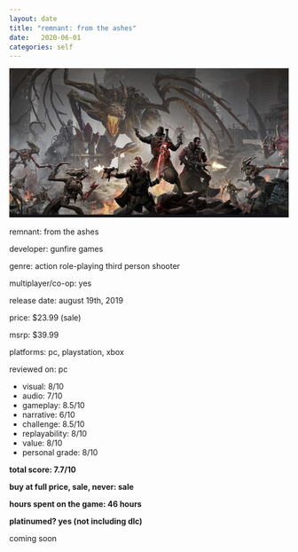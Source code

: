 ```yaml
---
layout: date
title: "remnant: from the ashes"
date:   2020-06-01
categories: self
---
```


![remnant](/assets/img/remnant.jpg)

remnant: from the ashes

developer: gunfire games

genre: action role-playing third person shooter

multiplayer/co-op: yes

release date: august 19th, 2019

price: $23.99 (sale)

msrp: $39.99

platforms: pc, playstation, xbox

reviewed on: pc

- visual: 8/10
- audio: 7/10
- gameplay: 8.5/10
- narrative: 6/10
- challenge: 8.5/10
- replayability: 8/10
- value: 8/10
- personal grade: 8/10

**total score: 7.7/10**

**buy at full price, sale, never: sale**

**hours spent on the game: 46 hours**

**platinumed? yes (not including dlc)**


coming soon